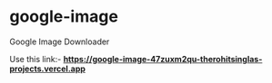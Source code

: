 # google-image
Google Image Downloader

Use this link:- **https://google-image-47zuxm2qu-therohitsinglas-projects.vercel.app**
